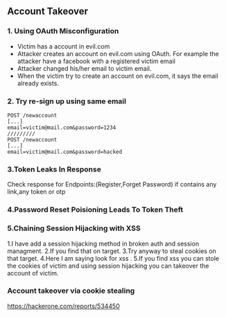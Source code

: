## Account Takeover

### 1. Using OAuth Misconfiguration
   - Victim has a account in evil.com
   - Attacker creates an account on evil.com using OAuth. For example the attacker have a facebook with a registered victim email
   - Attacker changed his/her email to victim email.
   - When the victim try to create an account on evil.com, it says the email already exists.

### 2. Try re-sign up using same email
```
POST /newaccount 
[...]
email=victim@mail.com&password=1234 
/////////
POST /newaccount
[...]
email=victim@mail.com&password=hacked
```
### 3.Token Leaks In Response
   Check response for Endpoints:(Register,Forget Password) if contains any link,any token or otp
   
### 4.Password Reset Poisioning Leads To Token Theft

### 5.Chaining Session Hijacking with XSS
  1.I have add a session hijacking method in broken auth and session managment. 
  2.If you find that on target.
  3.Try anyway to steal cookies on that target.
  4.Here I am saying look for xss .
  5.If you find xss you can stole the cookies of victim and using session hijacking you can takeover the account of victim.
  
  
### Account takeover via cookie stealing

 https://hackerone.com/reports/534450
